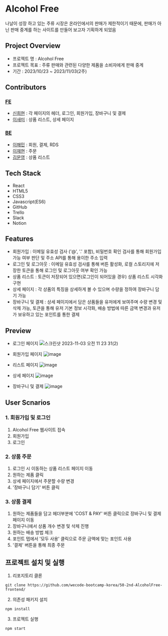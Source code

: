 # Alcohol Free
나날이 성장 하고 있는 주류 시장은 온라인에서의 판매가 제한적이기 때문에, 판매가 아닌 판매 중계를 하는 사이트를 만들어 보고자 기획하게 되었음

## Project Overview
- 프로젝트 명 : Alcohol Free
- 프로젝트 목표 : 주류 판매와 관련된 다양한 제품을 소비자에게 판매 중계
- 기간 : 2023/10/23 ~ 2023/11/03(2주)

## Contributors
### [FE](https://github.com/wecode-bootcamp-korea/50-2nd-AlcoholFree-frontend)
- [신희현](http://github.com/hxxhyun) : 각 페이지의 헤더, 로그인, 회원가입, 장바구니 및 결제
- [이새미](https://github.com/summersweetpotato) : 상품 리스트, 상세 페이지

### [BE](https://github.com/wecode-bootcamp-korea/50-2nd-AlcoholFree-backend)
- [이해민](https://github.com/tivldjtm11) : 회원, 결제, RDS
- [이재현](https://github.com/LeeJaeHyean) : 주문
- [김문영](https://github.com/kimmunyeong) : 상품 리스트

## Tech Stack
- React
- HTML5
- CSS3
- Javascript(ES6)
- GitHub
- Trello
- Slack
- Notion

## Features
- 회원가입 : 이메일 유효성 검사 ('@', '.' 포함), 비밀번호 확인 검사를 통해 회원가입 가능 여부 판단 및 주소 API를 통해 용이한 주소 입력
- 로그인 및 로그아웃 : 이메일 유효성 검사를 통해 버튼 활성화, 로컬 스토리지에 저장한 토큰을 통해 로그인 및 로그아웃 여부 확인 가능
- 상품 리스트 : 토큰이 저장되어 있으면(로그인이 되어있을 경우) 상품 리스트 시각화 구현
- 상세 페이지 : 각 상품의 특징을 상세하게 볼 수 있으며 수량을 정하여 장바구니 담기 가능
- 장바구니 및 결제 : 상세 페이지에서 담은 상품들을 유저에게 보여주며 수량 변경 및 삭제 가능, 토큰을 통해 유저 기본 정보 시각화, 배송 방법에 따른 금액 변경과 유저가 보유하고 있는 포인트를 통한 결제

## Preview
- 로그인 페이지
![스크린샷 2023-11-03 오전 11 23 31(2)](https://github.com/wecode-bootcamp-korea/50-2nd-AlcoholFree-frontend/assets/96459468/dd137135-8eae-4a87-8652-fc3eda025dc0)

- 회원가입 페이지
![image](https://github.com/wecode-bootcamp-korea/50-2nd-AlcoholFree-frontend/assets/96459468/663c9983-b0ca-42fa-93ed-09896f0371e3)

- 리스트 페이지
![image](https://github.com/wecode-bootcamp-korea/50-2nd-AlcoholFree-frontend/assets/96459468/f0821e9c-6272-47f1-8f2a-b1f1d7f0c965)

- 상세 페이지
![image](https://github.com/wecode-bootcamp-korea/50-2nd-AlcoholFree-frontend/assets/96459468/4626b4a1-a891-4c7e-aab4-3ca36b5e18fe)

- 장바구니 및 결제
![image](https://github.com/wecode-bootcamp-korea/50-2nd-AlcoholFree-frontend/assets/96459468/e1bd02a4-4128-4d26-a9ab-2e46e4500adb)

## User Scnarios
### 1. 회원가입 및 로그인
1. Alcohol Free 웹사이트 접속
2. 회원가입
3. 로그인

### 2. 상품 주문
1. 로그인 시 이동하는 상품 리스트 페이지 이동
2. 원하는 제품 클릭
3. 상세 페이지에서 주문할 수량 변경
4. '장바구니 담기' 버튼 클릭

### 3. 상품 결제
1. 원하는 제품들을 담고 헤더부분에 'COST & PAY' 버튼 클릭으로 장바구니 및 결제 페이지 이동
2. 장바구니에서 상품 개수 변경 및 삭제 진행
3. 원하는 배송 방법 체크
4. 포인트 탭에서 '모두 사용' 클릭으로 주문 금액에 맞는 포인트 사용
5. '결제' 버튼을 통해 최종 주문

## 프로젝트 설치 및 실행
1. 리포지토리 클론
```
git clone https://github.com/wecode-bootcamp-korea/50-2nd-AlcoholFree-frontend/
```

2. 의존성 패키지 설치
```
npm install
```

3. 프로젝트 실행
```
npm start
```
